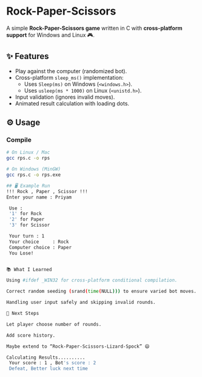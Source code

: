 # Rock-Paper-Scissors
A simple **Rock-Paper-Scissors game** written in C with **cross-platform support** for Windows and Linux  🎮.

## ✨ Features
- Play against the computer (randomized bot).
- Cross-platform `sleep_ms()` implementation:
  - Uses `Sleep(ms)` on Windows (`<windows.h>`).
  - Uses `usleep(ms * 1000)` on Linux (`<unistd.h>`).
- Input validation (ignores invalid moves).
- Animated result calculation with loading dots.

## ⚙️ Usage
### Compile
```bash
# On Linux / Mac
gcc rps.c -o rps

# On Windows (MinGW)
gcc rps.c -o rps.exe

## 🖥️ Example Run
!!! Rock , Paper , Scissor !!!
Enter your name : Priyam

 Use :
 '1' for Rock
 '2' for Paper
 '3' for Scissor

 Your turn : 1
 Your choice     : Rock
 Computer choice : Paper
 You Lose!


📚 What I Learned

Using #ifdef _WIN32 for cross-platform conditional compilation.

Correct random seeding (srand(time(NULL))) to ensure varied bot moves.

Handling user input safely and skipping invalid rounds.

📌 Next Steps

Let player choose number of rounds.

Add score history.

Maybe extend to “Rock-Paper-Scissors-Lizard-Spock” 😄

Calculating Results..........
 Your score : 1 , Bot's score : 2
 Defeat, Better luck next time

